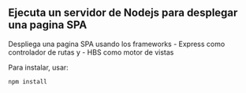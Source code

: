 ## Ejecuta un servidor de Nodejs para desplegar una pagina SPA

Despliega una pagina SPA usando los frameworks
    - Express como controlador de rutas y 
    - HBS como motor de vistas

Para instalar, usar:
```
npm install
```

